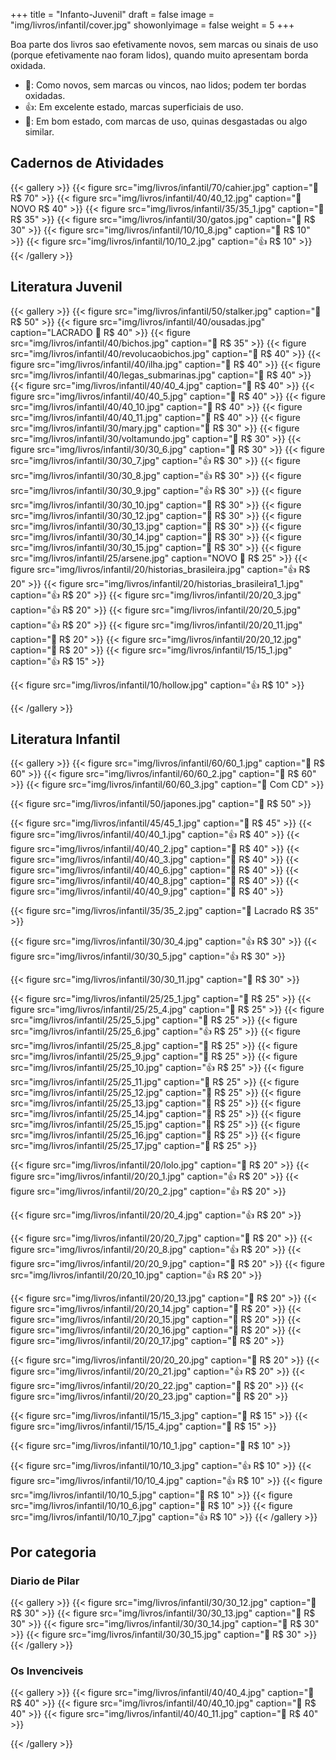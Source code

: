 +++
title = "Infanto-Juvenil"
draft = false
image = "img/livros/infantil/cover.jpg"
showonlyimage = false
weight = 5
+++
<!--more-->

Boa parte dos livros sao efetivamente novos, sem marcas ou sinais de uso (porque efetivamente nao foram lidos), quando muito apresentam borda oxidada.

- 💖: Como novos, sem marcas ou vincos, nao lidos; podem ter bordas oxidadas.
- 👍: Em excelente estado, marcas superficiais de uso.
- 🤔: Em bom estado, com marcas de uso, quinas desgastadas ou algo similar. 

## Cadernos de Atividades

{{< gallery >}}
{{< figure src="img/livros/infantil/70/cahier.jpg" caption="💖 R$ 70" >}}
{{< figure src="img/livros/infantil/40/40_12.jpg" caption="💖 NOVO R$ 40" >}}
{{< figure src="img/livros/infantil/35/35_1.jpg" caption="💖 R$ 35" >}}
{{< figure src="img/livros/infantil/30/gatos.jpg" caption="💖 R$ 30" >}}
{{< figure src="img/livros/infantil/10/10_8.jpg" caption="🤔 R$ 10" >}}
{{< figure src="img/livros/infantil/10/10_2.jpg" caption="👍 R$ 10" >}}
{{< /gallery >}}

## Literatura Juvenil

{{< gallery >}}
{{< figure src="img/livros/infantil/50/stalker.jpg" caption="💖 R$ 50" >}}
{{< figure src="img/livros/infantil/40/ousadas.jpg" caption="LACRADO 💖 R$ 40" >}}
{{< figure src="img/livros/infantil/40/bichos.jpg" caption="💖 R$ 35" >}}
{{< figure src="img/livros/infantil/40/revolucaobichos.jpg" caption="💖 R$ 40" >}}
{{< figure src="img/livros/infantil/40/ilha.jpg" caption="💖 R$ 40" >}}
{{< figure src="img/livros/infantil/40/legas_submarinas.jpg" caption="💖 R$ 40" >}}
{{< figure src="img/livros/infantil/40/40_4.jpg" caption="💖 R$ 40" >}}
{{< figure src="img/livros/infantil/40/40_5.jpg" caption="💖 R$ 40" >}}
{{< figure src="img/livros/infantil/40/40_10.jpg" caption="💖 R$ 40" >}}
{{< figure src="img/livros/infantil/40/40_11.jpg" caption="💖 R$ 40" >}}
{{< figure src="img/livros/infantil/30/mary.jpg" caption="💖 R$ 30" >}}
{{< figure src="img/livros/infantil/30/voltamundo.jpg" caption="💖 R$ 30" >}}
{{< figure src="img/livros/infantil/30/30_6.jpg" caption="💖 R$ 30" >}}
{{< figure src="img/livros/infantil/30/30_7.jpg" caption="👍 R$ 30" >}}
{{< figure src="img/livros/infantil/30/30_8.jpg" caption="👍 R$ 30" >}}
{{< figure src="img/livros/infantil/30/30_9.jpg" caption="👍 R$ 30" >}}
{{< figure src="img/livros/infantil/30/30_10.jpg" caption="💖 R$ 30" >}}
{{< figure src="img/livros/infantil/30/30_12.jpg" caption="💖 R$ 30" >}}
{{< figure src="img/livros/infantil/30/30_13.jpg" caption="💖 R$ 30" >}}
{{< figure src="img/livros/infantil/30/30_14.jpg" caption="💖 R$ 30" >}}
{{< figure src="img/livros/infantil/30/30_15.jpg" caption="💖 R$ 30" >}}
{{< figure src="img/livros/infantil/25/arsene.jpg" caption="NOVO 💖 R$ 25" >}}
{{< figure src="img/livros/infantil/20/historias_brasileira.jpg" caption="👍 R$ 20" >}}
{{< figure src="img/livros/infantil/20/historias_brasileira1_1.jpg" caption="👍 R$ 20" >}}
{{< figure src="img/livros/infantil/20/20_3.jpg" caption="👍 R$ 20" >}}
{{< figure src="img/livros/infantil/20/20_5.jpg" caption="👍 R$ 20" >}}
{{< figure src="img/livros/infantil/20/20_11.jpg" caption="💖 R$ 20" >}}
{{< figure src="img/livros/infantil/20/20_12.jpg" caption="💖 R$ 20" >}}
{{< figure src="img/livros/infantil/15/15_1.jpg" caption="👍 R$ 15" >}}

{{< figure src="img/livros/infantil/10/hollow.jpg" caption="👍 R$ 10" >}}

{{< /gallery >}}

## Literatura Infantil

{{< gallery >}}
{{< figure src="img/livros/infantil/60/60_1.jpg" caption="💖 R$ 60" >}}
{{< figure src="img/livros/infantil/60/60_2.jpg" caption="💖 R$ 60" >}}
{{< figure src="img/livros/infantil/60/60_3.jpg" caption="💖 Com CD" >}}

{{< figure src="img/livros/infantil/50/japones.jpg" caption="💖 R$ 50" >}}

{{< figure src="img/livros/infantil/45/45_1.jpg" caption="💖 R$ 45" >}}
{{< figure src="img/livros/infantil/40/40_1.jpg" caption="👍 R$ 40" >}}
{{< figure src="img/livros/infantil/40/40_2.jpg" caption="💖 R$ 40" >}}
{{< figure src="img/livros/infantil/40/40_3.jpg" caption="💖 R$ 40" >}}
{{< figure src="img/livros/infantil/40/40_6.jpg" caption="💖 R$ 40" >}}
{{< figure src="img/livros/infantil/40/40_8.jpg" caption="💖 R$ 40" >}}
{{< figure src="img/livros/infantil/40/40_9.jpg" caption="💖 R$ 40" >}}




{{< figure src="img/livros/infantil/35/35_2.jpg" caption="💖 Lacrado R$ 35" >}}


{{< figure src="img/livros/infantil/30/30_4.jpg" caption="👍 R$ 30" >}}
{{< figure src="img/livros/infantil/30/30_5.jpg" caption="👍 R$ 30" >}}

{{< figure src="img/livros/infantil/30/30_11.jpg" caption="💖 R$ 30" >}}


{{< figure src="img/livros/infantil/25/25_1.jpg" caption="💖 R$ 25" >}}
{{< figure src="img/livros/infantil/25/25_4.jpg" caption="💖 R$ 25" >}}
{{< figure src="img/livros/infantil/25/25_5.jpg" caption="💖 R$ 25" >}}
{{< figure src="img/livros/infantil/25/25_6.jpg" caption="👍 R$ 25" >}}
{{< figure src="img/livros/infantil/25/25_8.jpg" caption="💖 R$ 25" >}}
{{< figure src="img/livros/infantil/25/25_9.jpg" caption="💖 R$ 25" >}}
{{< figure src="img/livros/infantil/25/25_10.jpg" caption="👍 R$ 25" >}}
{{< figure src="img/livros/infantil/25/25_11.jpg" caption="💖 R$ 25" >}}
{{< figure src="img/livros/infantil/25/25_12.jpg" caption="💖 R$ 25" >}}
{{< figure src="img/livros/infantil/25/25_13.jpg" caption="💖 R$ 25" >}}
{{< figure src="img/livros/infantil/25/25_14.jpg" caption="💖 R$ 25" >}}
{{< figure src="img/livros/infantil/25/25_15.jpg" caption="💖 R$ 25" >}}
{{< figure src="img/livros/infantil/25/25_16.jpg" caption="💖 R$ 25" >}}
{{< figure src="img/livros/infantil/25/25_17.jpg" caption="💖 R$ 25" >}}

{{< figure src="img/livros/infantil/20/lolo.jpg" caption="💖 R$ 20" >}}
{{< figure src="img/livros/infantil/20/20_1.jpg" caption="👍 R$ 20" >}}
{{< figure src="img/livros/infantil/20/20_2.jpg" caption="👍 R$ 20" >}}

{{< figure src="img/livros/infantil/20/20_4.jpg" caption="👍 R$ 20" >}}


{{< figure src="img/livros/infantil/20/20_7.jpg" caption="💖 R$ 20" >}}
{{< figure src="img/livros/infantil/20/20_8.jpg" caption="👍 R$ 20" >}}
{{< figure src="img/livros/infantil/20/20_9.jpg" caption="💖 R$ 20" >}}
{{< figure src="img/livros/infantil/20/20_10.jpg" caption="👍 R$ 20" >}}



{{< figure src="img/livros/infantil/20/20_13.jpg" caption="💖 R$ 20" >}}
{{< figure src="img/livros/infantil/20/20_14.jpg" caption="💖 R$ 20" >}}
{{< figure src="img/livros/infantil/20/20_15.jpg" caption="💖 R$ 20" >}}
{{< figure src="img/livros/infantil/20/20_16.jpg" caption="💖 R$ 20" >}}
{{< figure src="img/livros/infantil/20/20_17.jpg" caption="💖 R$ 20" >}}


{{< figure src="img/livros/infantil/20/20_20.jpg" caption="💖 R$ 20" >}}
{{< figure src="img/livros/infantil/20/20_21.jpg" caption="👍 R$ 20" >}}
{{< figure src="img/livros/infantil/20/20_22.jpg" caption="💖 R$ 20" >}}
{{< figure src="img/livros/infantil/20/20_23.jpg" caption="🤔 R$ 20" >}}

{{< figure src="img/livros/infantil/15/15_3.jpg" caption="💖 R$ 15" >}}
{{< figure src="img/livros/infantil/15/15_4.jpg" caption="💖 R$ 15" >}}

{{< figure src="img/livros/infantil/10/10_1.jpg" caption="💖 R$ 10" >}}

{{< figure src="img/livros/infantil/10/10_3.jpg" caption="👍 R$ 10" >}}
{{< figure src="img/livros/infantil/10/10_4.jpg" caption="👍 R$ 10" >}}
{{< figure src="img/livros/infantil/10/10_5.jpg" caption="💖 R$ 10" >}}
{{< figure src="img/livros/infantil/10/10_6.jpg" caption="💖 R$ 10" >}}
{{< figure src="img/livros/infantil/10/10_7.jpg" caption="👍 R$ 10" >}}
{{< /gallery >}}


## Por categoria

### Diario de Pilar

{{< gallery >}}
{{< figure src="img/livros/infantil/30/30_12.jpg" caption="💖 R$ 30" >}}
{{< figure src="img/livros/infantil/30/30_13.jpg" caption="💖 R$ 30" >}}
{{< figure src="img/livros/infantil/30/30_14.jpg" caption="💖 R$ 30" >}}
{{< figure src="img/livros/infantil/30/30_15.jpg" caption="💖 R$ 30" >}}
{{< /gallery >}}

### Os Invenciveis

{{< gallery >}}
{{< figure src="img/livros/infantil/40/40_4.jpg" caption="💖 R$ 40" >}}
{{< figure src="img/livros/infantil/40/40_10.jpg" caption="💖 R$ 40" >}}
{{< figure src="img/livros/infantil/40/40_11.jpg" caption="💖 R$ 40" >}}

{{< /gallery >}}